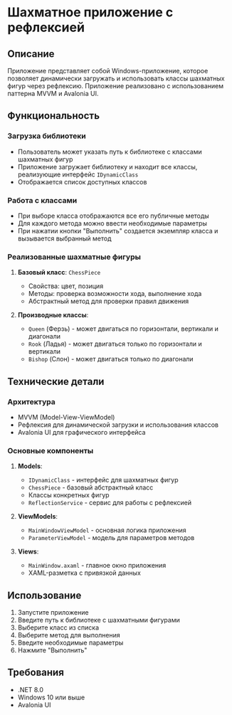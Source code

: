 # Шахматное приложение с рефлексией

## Описание
Приложение представляет собой Windows-приложение, которое позволяет динамически загружать и использовать классы шахматных фигур через рефлексию. Приложение реализовано с использованием паттерна MVVM и Avalonia UI.

## Функциональность

### Загрузка библиотеки
- Пользователь может указать путь к библиотеке с классами шахматных фигур
- Приложение загружает библиотеку и находит все классы, реализующие интерфейс `IDynamicClass`
- Отображается список доступных классов

### Работа с классами
- При выборе класса отображаются все его публичные методы
- Для каждого метода можно ввести необходимые параметры
- При нажатии кнопки "Выполнить" создается экземпляр класса и вызывается выбранный метод

### Реализованные шахматные фигуры
1. **Базовый класс**: `ChessPiece`
   - Свойства: цвет, позиция
   - Методы: проверка возможности хода, выполнение хода
   - Абстрактный метод для проверки правил движения

2. **Производные классы**:
   - `Queen` (Ферзь) - может двигаться по горизонтали, вертикали и диагонали
   - `Rook` (Ладья) - может двигаться только по горизонтали и вертикали
   - `Bishop` (Слон) - может двигаться только по диагонали

## Технические детали

### Архитектура
- MVVM (Model-View-ViewModel)
- Рефлексия для динамической загрузки и использования классов
- Avalonia UI для графического интерфейса

### Основные компоненты
1. **Models**:
   - `IDynamicClass` - интерфейс для шахматных фигур
   - `ChessPiece` - базовый абстрактный класс
   - Классы конкретных фигур
   - `ReflectionService` - сервис для работы с рефлексией

2. **ViewModels**:
   - `MainWindowViewModel` - основная логика приложения
   - `ParameterViewModel` - модель для параметров методов

3. **Views**:
   - `MainWindow.axaml` - главное окно приложения
   - XAML-разметка с привязкой данных

## Использование

1. Запустите приложение
2. Введите путь к библиотеке с шахматными фигурами
3. Выберите класс из списка
4. Выберите метод для выполнения
5. Введите необходимые параметры
6. Нажмите "Выполнить"

## Требования
- .NET 8.0
- Windows 10 или выше
- Avalonia UI
